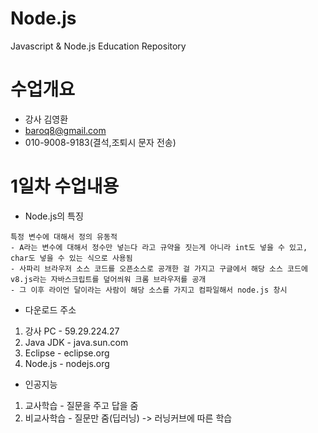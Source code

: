 # Node.js
Javascript &amp; Node.js Education Repository

# 수업개요
* 강사 김영환
* baroq8@gmail.com
* 010-9008-9183(결석,조퇴시 문자 전송)

# 1일차 수업내용
* Node.js의 특징
<pre>
<code>특정 변수에 대해서 정의 유동적
- A라는 변수에 대해서 정수만 넣는다 라고 규약을 짓는게 아니라 int도 넣을 수 있고, char도 넣을 수 있는 식으로 사용됨
- 사파리 브라우저 소스 코드를 오픈소스로 공개한 걸 가지고 구글에서 해당 소스 코드에 v8.js라는 자바스크립트를 덮어씌워 크롬 브라우저를 공개
- 그 이후 라이언 달이라는 사람이 해당 소스를 가지고 컴파일해서 node.js 창시</code>
</pre>

* 다운로드 주소
1. 강사 PC	- 59.29.224.27
2. Java JDK - java.sun.com
3. Eclipse - eclipse.org
4. Node.js - nodejs.org

* 인공지능
1. 교사학습 - 질문을 주고 답을 줌
2. 비교사학습 - 질문만 줌(딥러닝) -> 러닝커브에 따른 학습

